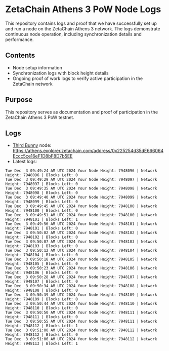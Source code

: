 # ZetaChain Athens 3 PoW Node Logs
This repository contains logs and proof that we have successfully set up and run a node on the ZetaChain Athens 3 network. The logs demonstrate continuous node operation, including synchronization details and performance.

## Contents
- Node setup information
- Synchronization logs with block height details
- Ongoing proof of work logs to verify active participation in the ZetaChain network

## Purpose
This repository serves as documentation and proof of participation in the ZetaChain Athens 3 PoW testnet.

## Logs

- [Third Bunny](https://thirdbunny.xyz/) node: https://athens.explorer.zetachain.com/address/0x225254d35dE666064Eccc5ce16eF1D8bF8D7b5EE
- Latest logs:
```
Tue Dec  3 09:49:24 AM UTC 2024 Your Node Height: 7948096 | Network Height: 7948096 | Blocks Left: 0
Tue Dec  3 09:49:29 AM UTC 2024 Your Node Height: 7948097 | Network Height: 7948097 | Blocks Left: 0
Tue Dec  3 09:49:35 AM UTC 2024 Your Node Height: 7948098 | Network Height: 7948098 | Blocks Left: 0
Tue Dec  3 09:49:40 AM UTC 2024 Your Node Height: 7948099 | Network Height: 7948099 | Blocks Left: 0
Tue Dec  3 09:49:45 AM UTC 2024 Your Node Height: 7948100 | Network Height: 7948100 | Blocks Left: 0
Tue Dec  3 09:49:51 AM UTC 2024 Your Node Height: 7948100 | Network Height: 7948101 | Blocks Left: 1
Tue Dec  3 09:49:56 AM UTC 2024 Your Node Height: 7948101 | Network Height: 7948101 | Blocks Left: 0
Tue Dec  3 09:50:02 AM UTC 2024 Your Node Height: 7948102 | Network Height: 7948102 | Blocks Left: 0
Tue Dec  3 09:50:07 AM UTC 2024 Your Node Height: 7948103 | Network Height: 7948103 | Blocks Left: 0
Tue Dec  3 09:50:12 AM UTC 2024 Your Node Height: 7948104 | Network Height: 7948104 | Blocks Left: 0
Tue Dec  3 09:50:18 AM UTC 2024 Your Node Height: 7948105 | Network Height: 7948105 | Blocks Left: 0
Tue Dec  3 09:50:23 AM UTC 2024 Your Node Height: 7948106 | Network Height: 7948106 | Blocks Left: 0
Tue Dec  3 09:50:28 AM UTC 2024 Your Node Height: 7948107 | Network Height: 7948107 | Blocks Left: 0
Tue Dec  3 09:50:34 AM UTC 2024 Your Node Height: 7948108 | Network Height: 7948108 | Blocks Left: 0
Tue Dec  3 09:50:39 AM UTC 2024 Your Node Height: 7948109 | Network Height: 7948109 | Blocks Left: 0
Tue Dec  3 09:50:44 AM UTC 2024 Your Node Height: 7948110 | Network Height: 7948110 | Blocks Left: 0
Tue Dec  3 09:50:50 AM UTC 2024 Your Node Height: 7948111 | Network Height: 7948111 | Blocks Left: 0
Tue Dec  3 09:50:55 AM UTC 2024 Your Node Height: 7948111 | Network Height: 7948112 | Blocks Left: 1
Tue Dec  3 09:51:00 AM UTC 2024 Your Node Height: 7948112 | Network Height: 7948112 | Blocks Left: 0
Tue Dec  3 09:51:06 AM UTC 2024 Your Node Height: 7948112 | Network Height: 7948113 | Blocks Left: 1
```
